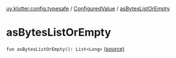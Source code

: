 [uy.klutter.config.typesafe](../index.md) / [ConfiguredValue](index.md) / [asBytesListOrEmpty](.)


# asBytesListOrEmpty
`fun asBytesListOrEmpty(): List<Long>` [(source)](https://github.com/kohesive/klutter/blob/master/config-typesafe-jdk6/src/main/kotlin/uy/klutter/config/typesafe/TypesafeConfig_Ext.kt#L105)


